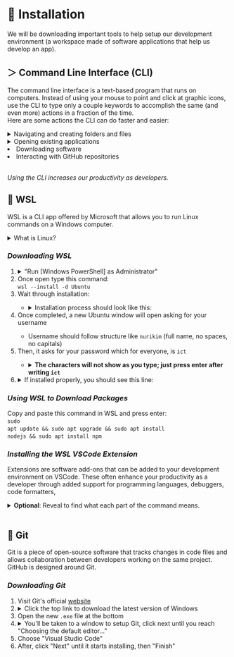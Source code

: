 # 📩 **Installation**
We will be downloading important tools to help setup our development environment (a workspace made of software applications that help us develop an app).

## **＞ Command Line Interface (CLI)**
The command line interface is a text-based program that runs on computers. Instead of using your mouse to point and click at graphic icons, use the CLI to type only a couple keywords to accomplish the same (and even more) actions in a fraction of the time. <br>
Here are some actions the CLI can do faster and easier:

<details>
    <summary>Navigating and creating folders and files</summary>
    <img src="images/cli-with-gui-output.gif">
</details>

<details>
    <summary>Opening existing applications</summary>
    <img src="images/cli-opening-app.gif">
</details>

<li>Downloading software</li>
<li>Interacting with GitHub repositories</li>
<br>

*Using the CLI increases our productivity as developers.*
<br>

## 🐧 **WSL**
WSL is a CLI app offered by Microsoft that allows you to run Linux commands on a Windows computer.
<details>
    <summary>What is Linux?</summary>
    Windows and MacOS are both operating systems, the essential software that manages the computer's software and hardware. Like Windows and MacOS, Linux is another operating system (OS). However, Linux is an open-source OS, meaning its users can freely access, redistribute and modify it, a huge reason it rose in popularity.
</details>

### ***Downloading WSL***
<ol>
    <li>
        <details>
            <summary>"Run [Windows PowerShell] as Administrator"</summary>
            <img src="images/running-powershell-as-administrator.jpg">
        </details>
    </li>
    <li>Once open type this command: <br><code>wsl --install -d Ubuntu</code></li>
    <li>Wait through installation:</li>
        <ul style="list-style-type: circle">
            <li>
            <details>
                <summary>Installation process should look like this:</summary>
                <img src="images/wsl-during-download.jpg">
            </details>
            </li>
        </ul>
    <li>Once completed, a new Ubuntu window will open asking for your username</li>
        <ul style="list-style-type: circle">
            <li>
                Username should follow structure like <code>nurikim</code> (full name, no spaces, no capitals)
            </li>
        </ul>
    <li>Then, it asks for your password which for everyone, is <code>ict</code></li>
        <ul style="list-style-type: circle">
            <li>
                <details>
                    <summary><strong>The characters will not show as you type; just press enter after writing <code>ict</code></strong></summary>
                    <img src="images/wsl-account-creation.jpg">
                </details>
            </li>
        </ul>
    <li>
        <details>
            <summary>If installed properly, you should see this line:</summary>
            <ul style="list-style-type: circle">
                <img src="images/wsl-successful-account-creation.jpg">
            </ul>
        </details>
    </li>
</ol>

### ***Using WSL to Download Packages***
Copy and paste this command in WSL and press enter: <br> 
<code>sudo apt update && sudo apt upgrade && sudo apt install nodejs && sudo apt install npm</code> 
<br>

### ***Installing the WSL VSCode Extension***
Extensions are software add-ons that can be added to your development environment on VSCode. These often enhance your productivity as a developer through added support for programming languages, debuggers, code formatters, 

<details>
    <summary><strong>Optional</strong>: Reveal to find what each part of the command means.<br></summary>
<ul>
<li><code>&&</code>: After running the command on the left, run the command on the right.</li>

<li><code>apt</code>:
    Calls Advanced Package Tool (APT), a collection of repositories that hold software packages.</li>

<li><code>sudo apt update</code>: 
    Browses through a list of packages on <code>apt</code> and copies the latest version of each package onto the computer.</li>

<li><code>sudo apt upgrade</code>:
    Upgrades all <code>apt</code> packages that are currently stored on the computer.</li>

<li>
<code>sudo apt install nodejs</code>:
    <ul>
        <li>As a superuser (<code>sudo</code>) <code>install</code> <code>nodejs</code> (package name) from a list of packages held by <code>apt</code> </li> 
    </ul>
</li>

<li>Not in the command but useful to know: <code>[package name] -v</code>:
    <ul>
        <li><code>-v</code> asks the computer to display the package's version</li>
        <li>If running the command does not display its version number, it's telling you the package has not been installed yet
    </ul>
</li>
</ul>
</details>
<br>

## 🔶 **Git**
Git is a piece of open-source software that tracks changes in code files and allows collaboration between developers working on the same project.<br>
GitHub is designed around Git.

### ***Downloading Git***
<ol>
    <li>Visit Git's official <a href="https://git-scm.com/download/win">website</a></li>
    <li><details><summary>Click the top link to download the latest version of Windows</summary><img src="images/git-website.jpg"></details></li>
    <li>Open the new <code>.exe</code> file at the bottom
    <li><details><summary>You'll be taken to a window to setup Git, click next until you reach "Choosing the default editor..."</summary><img src="images/git-setup-select-editor.jpg"></details> 
    <li>Choose "Visual Studio Code"</li>
    <li>After, click "Next" until it starts installing, then "Finish"</li>
</ol> 